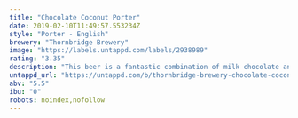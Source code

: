 ```yaml
---
title: "Chocolate Coconut Porter"
date: 2019-02-10T11:49:57.553234Z
style: "Porter - English"
brewery: "Thornbridge Brewery"
image: "https://labels.untappd.com/labels/2938989"
rating: "3.35"
description: "This beer is a fantastic combination of milk chocolate and coconut in a decadent porter. It is roasty, rich, and inviting."
untappd_url: "https://untappd.com/b/thornbridge-brewery-chocolate-coconut-porter/2938989"
abv: "5.5"
ibu: "0"
robots: noindex,nofollow
---
```

